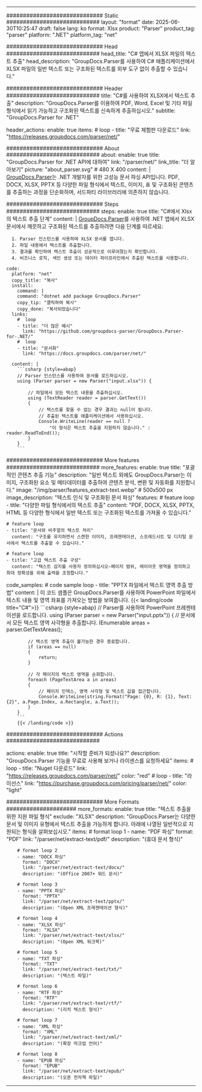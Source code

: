 


---
############################# Static ############################
layout: "format"
date:  2025-06-30T10:25:47
draft: false
lang: ko
format: Xlsx
product: "Parser"
product_tag: "parser"
platform: ".NET"
platform_tag: "net"

############################# Head ############################
head_title: "C# 앱에서 XLSX 파일의 텍스트 추출"
head_description: "GroupDocs.Parser를 사용하여 C# 애플리케이션에서 XLSX 파일의 일반 텍스트 또는 구조화된 텍스트를 외부 도구 없이 추출할 수 있습니다."

############################# Header ############################
title: "C#를 사용하여 XLSX에서 텍스트 추출" 
description: "GroupDocs.Parser를 이용하여 PDF, Word, Excel 및 기타 파일 형식에서 읽기 가능하고 구조화된 텍스트를 신속하게 추출하십시오."
subtitle: "GroupDocs.Parser for .NET" 

header_actions:
  enable: true
  items:
    #  loop
    - title: "무료 체험판 다운로드"
      link: "https://releases.groupdocs.com/parser/net/"
      
############################# About ############################
about:
    enable: true
    title: "GroupDocs.Parser for .NET API에 대하여"
    link: "/parser/net/"
    link_title: "더 알아보기"
    picture: "about_parser.svg" # 480 X 400
    content: |
       [GroupDocs.Parser](/parser/net/)는 .NET 개발자를 위한 고성능 문서 파싱 API입니다. PDF, DOCX, XLSX, PPTX 등 다양한 파일 형식에서 텍스트, 이미지, 표 및 구조화된 콘텐츠를 추출하는 과정을 단순화하며, 서드파티 라이브러리에 의존하지 않습니다.

############################# Steps ############################
steps:
    enable: true
    title: "C#에서 Xlsx의 텍스트 추출 단계"
    content: |
      [GroupDocs.Parser](/parser/net/)를 사용하여 .NET 앱에서 XLSX 문서에서 깨끗하고 구조화된 텍스트를 추출하려면 다음 단계를 따르세요:
      
      1. Parser 인스턴스를 사용하여 XLSX 문서를 엽니다.
      2. 파일 내용에서 텍스트를 추출합니다.
      3. 결과를 확인하여 텍스트 추출이 성공적으로 이루어졌는지 확인합니다.
      4. 비즈니스 로직, 색인 생성 또는 데이터 파이프라인에서 추출된 텍스트를 사용합니다.
   
    code:
      platform: "net"
      copy_title: "복사"
      install:
        command: |
        command: "dotnet add package GroupDocs.Parser"
        copy_tip: "클릭하여 복사"
        copy_done: "복사되었습니다"
      links:
        #  loop
        - title: "더 많은 예시"
          link: "https://github.com/groupdocs-parser/GroupDocs.Parser-for-.NET/"
        #  loop
        - title: "문서화"
          link: "https://docs.groupdocs.com/parser/net/"
          
      content: |
        ```csharp {style=abap}
        // Parser 인스턴스를 사용하여 문서를 로드하십시오.
        using (Parser parser = new Parser("input.xlsx")) {

            // 파일에서 모든 텍스트 내용을 추출하십시오.
            using (TextReader reader = parser.GetText()) 
            {
                // 텍스트를 찾을 수 없는 경우 결과는 null이 됩니다.
                // 추출된 텍스트를 애플리케이션에서 사용하십시오.
                Console.WriteLine(reader == null ? 
                    "이 형식은 텍스트 추출을 지원하지 않습니다." : reader.ReadToEnd());
            }
        }
        ```  

############################# More features ############################
more_features:
  enable: true
  title: "포괄적인 콘텐츠 추출 기능"
  description: "일반 텍스트 외에도 GroupDocs.Parser는 이미지, 구조화된 요소 및 메타데이터를 추출하여 콘텐츠 분석, 변환 및 자동화를 지원합니다."
  image: "/img/parser/features_extract-text.webp" # 500x500 px
  image_description: "텍스트 인식 및 구조화된 문서 파싱"
  features:
    # feature loop
    - title: "다양한 파일 형식에서의 텍스트 추출"
      content: "PDF, DOCX, XLSX, PPTX, HTML 등 다양한 형식에서 일반 텍스트 또는 구조화된 텍스트를 가져올 수 있습니다."

    # feature loop
    - title: "문서와 비주얼의 텍스트 처리"
      content: "구조를 유지하면서 스캔한 이미지, 프레젠테이션, 스프레드시트 및 디지털 문서에서 텍스트를 추출할 수 있습니다."

    # feature loop
    - title: "고급 텍스트 추출 구성"
      content: "텍스트 감지를 사용자 정의하십시오—페이지 범위, 레이아웃 영역을 정의하고 최대 정확성을 위해 출력을 조정합니다."
      
  code_samples:
    # code sample loop
    - title: "PPTX 파일에서 텍스트 영역 추출 방법"
      content: |
        이 코드 샘플은 GroupDocs.Parser를 사용하여 PowerPoint 파일에서 텍스트 내용 및 영역 좌표를 가져오는 방법을 보여줍니다.
        {{< landing/code title="C#">}}
        ```csharp {style=abap}
        //  Parser를 사용하여 PowerPoint 프레젠테이션을 로드합니다.
        using (Parser parser = new Parser("input.pptx"))
        {
            // 문서에서 모든 텍스트 영역 사각형을 추출합니다.
            IEnumerable<PageTextArea> areas = parser.GetTextAreas();

            // 텍스트 영역 추출이 불가능한 경우 종료합니다.
            if (areas == null)
            {
                return;
            }

            // 각 페이지의 텍스트 영역을 순회합니다.
            foreach (PageTextArea a in areas)
            {
                // 페이지 인덱스, 영역 사각형 및 텍스트 값을 접근합니다.
                Console.WriteLine(string.Format("Page: {0}, R: {1}, Text: {2}", a.Page.Index, a.Rectangle, a.Text));
            }
        }
        ```
        {{< /landing/code >}}


############################# Actions ############################

actions:
  enable: true
  title: "시작할 준비가 되셨나요?"
  description: "GroupDocs.Parser 기능을 무료로 사용해 보거나 라이센스를 요청하세요"
  items:
    #  loop
    - title: "Nuget 다운로드"
      link: "https://releases.groupdocs.com/parser/net/"
      color: "red"
        #  loop
    - title: "라이선스"
      link: "https://purchase.groupdocs.com/pricing/parser/net/"
      color: "light"


############################# More Formats #####################
more_formats:
    enable: true
    title: "텍스트 추출을 위한 지원 파일 형식"
    exclude: "XLSX"
    description: "GroupDocs.Parser는 다양한 문서 및 이미지 유형에서 텍스트 추출을 가능하게 합니다. 아래에 나열된 일반적으로 지원되는 형식을 살펴보십시오."
    items: 
        # format loop 1
        - name: "PDF 파싱"
          format: "PDF"
          link: "/parser/net/extract-text/pdf/"
          description: "(휴대 문서 형식)"
          
        # format loop 2
        - name: "DOCX 파싱"
          format: "DOCX"
          link: "/parser/net/extract-text/docx/"
          description: "(Office 2007+ 워드 문서)"
          
        # format loop 3
        - name: "PPTX 파싱"
          format: "PPTX"
          link: "/parser/net/extract-text/pptx/"
          description: "(Open XML 프레젠테이션 형식)"
          
        # format loop 4
        - name: "XLSX 파싱"
          format: "XLSX"
          link: "/parser/net/extract-text/xlsx/"
          description: "(Open XML 워크북)"
          
        # format loop 5
        - name: "TXT 파싱"
          format: "TXT"
          link: "/parser/net/extract-text/txt/"
          description: "(텍스트 파일)"
          
        # format loop 6
        - name: "RTF 파싱"
          format: "RTF"
          link: "/parser/net/extract-text/rtf/"
          description: "(리치 텍스트 형식)"
          
        # format loop 7
        - name: "XML 파싱"
          format: "XML"
          link: "/parser/net/extract-text/xml/"
          description: "(확장 마크업 언어)"
          
        # format loop 8
        - name: "EPUB 파싱"
          format: "EPUB"
          link: "/parser/net/extract-text/epub/"
          description: "(오픈 전자책 파일)"
         
          

---